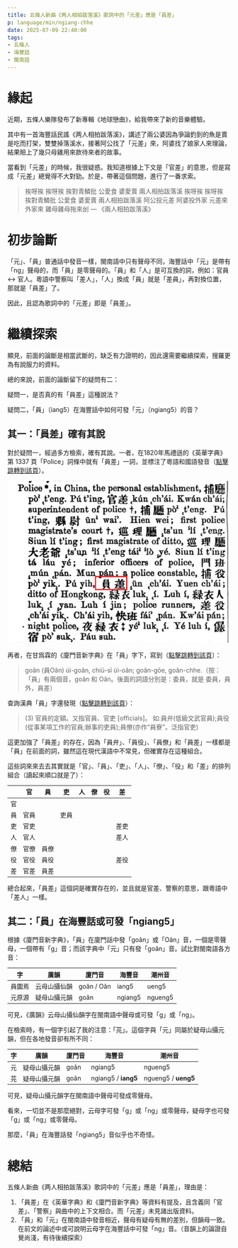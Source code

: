 ```yaml
---
title: 五條人新曲《两人相拍跋落溪》歌詞中的「元差」應是「員差」
p: language/min/ngiang-chhe
date: 2025-07-09 22:40:00
tags:
- 五條人
- 海豐話
- 閩南語
---
```


# 緣起

近期，五條人樂隊發布了新專輯《地球戀曲》，給我帶來了新的音樂體驗。

其中有一首海豐話民謠《两人相拍跋落溪》，講述了兩公婆因為爭論釣到的魚是賣是吃而打架，雙雙掉落溪水，接著阿公找了「元差」來，阿婆找了娘家人來理論，結果賠上了幾只母雞用來款待來者的故事。

當看到「元差」的時候，我很疑惑。我知道根據上下文是「官差」的意思，但是寫成「元差」總覺得不大對勁。於是，帶著這個問題，進行了一番求索。

<!--more-->

> 挨呀挨
挨呀挨
挨對青鱗批
公愛食
婆愛賣
兩人相拍跋落溪
挨呀挨
挨呀挨
挨對青鱗批
公愛食
婆愛賣
兩人相拍跋落溪
阿公投元差
阿婆投外家
元差來
外家來
雞母雞母拖來刣
— 《兩人相拍跋落溪》
> 

# 初步論斷

「元」、「員」普通話中發音一樣，閩南語中只有聲母不同，海豐話中「元」是帶有「ng」聲母的，而「員」是零聲母的。「員」和「人」是可互換的詞，例如：官員 ↔ 官人。粵語中警察叫「差人」，「人」換成「員」就是「差員」，再對換位置，那就是「員差」了。

因此，且認為歌詞中的「元差」即是「員差」。

# 繼續探索

顯見，前面的論斷是相當武斷的，缺乏有力證明的，因此還需要繼續探索，搜羅更為有說服力的資料。

總的來說，前面的論斷留下的疑問有二：

疑問一，是否真的有「員差」這種說法？

疑問二，「員」（iang5）在海豐話中如何可發「元」（ngiang5）的音？

## 其一：「員差」確有其說

對於疑問一，經過多方檢索，確有其說。一者，在1820年馬禮遜的《英華字典》第 1337 頁「Police」詞條中就有「員差」一詞，並標注了粵語和國語發音（[點擊跳轉到該頁](https://archive.org/details/english-and-chinese-dictionary-with-the-punti-and-mandarin-pronunciation/英華字典_English)）。

![《英華字典》Police](ngiang-chhe/image.png)

再者，在甘爲霖的《廈門音新字典》在「員」字下，寫到（[點擊跳轉到該頁](https://taigi.fhl.net/dick/gm.php?fn=183.png)）：

> goân (員Oân) úi-goân, chiū-sī úi-oân; goân-gōe, goân-chhe.（按：「員」有兩個音，goân 和 Oân。後面的詞語分別是：委員，就是 委員，員外，員差）
> 

查詢漢典「員」字還發現（[點擊跳轉到該頁](https://www.zdic.net/hant/%E5%93%A1)）：

> (3) 官員的定額。又指官員、官吏 [officials]。
如:員弁(低級文武官員);員役(從事某項工作的官員;辦事的吏員);員僚(亦作“員寮”。泛指官吏)
> 

這更加強了「員差」的存在，因為「員弁」、「員役」、「員僚」和「員差」一樣都是「員」在前面的詞，雖然這在現代漢語中不常見，但確實存在這種組合。

這些詞來來去去其實就是「官」、「員」、「吏」、「人」、「僚」、「役」和「差」的排列組合（讀起來順口就是了）：

|  | 官 | 員 | 吏 | 人 | 僚 | 役 | 差 |
| --- | --- | --- | --- | --- | --- | --- | --- |
| 官 |  |  |  |  |  |  |  |
| 員 | 官員 |  | 吏員 |  |  |  |  |
| 吏 | 官吏 |  |  |  |  |  | 差吏 |
| 人 | 官人 |  |  |  |  |  | 差人 |
| 僚 | 官僚 | 員僚 |  |  |  |  |  |
| 役 | 官役 | 員役 |  |  |  |  | 差役 |
| 差 | 官差 | 員差 |  |  |  |  |  |

總合起來，「員差」這個詞是確實存在的，並且就是官差、警察的意思，跟粵語中「差人」一樣。

## 其二：「員」在海豐話或可發「ngiang5」

根據《廈門音新字典》，「員」在廈門話中發「goân」或「Oân」音，一個是零聲母，一個帶有「g」音；而該字典中「元」只有發「goân」音。試比對閩南語各方音：

| 字 | 廣韻 | 廈門音 | 海豐音 | 潮州音 |
| --- | --- | --- | --- | --- |
| 員圜焉 | 云母山攝仙韻 | goân / Oân | iang5 | ueng5 |
| 元原源 | 疑母山攝元韻 | goân | ngiang5 | ngueng5 |

可見，《廣韻》云母山攝仙韻字在閩南語中聲母或可發「g」或「ng」。

在檢索時，有一個字引起了我的注意：「芫」。這個字與「元」同屬於疑母山攝元韻，但在各地發音卻有所不同：

| 字 | 廣韻 | 廈門音 | 海豐音 | 潮州音 |
| --- | --- | --- | --- | --- |
| 元 | 疑母山攝元韻 | goân | ngiang5 | ngueng5 |
| 芫 | 疑母山攝元韻 | goân | ngiang5 / **iang5** | ngueng5 / **ueng5** |

可見，疑母山攝元韻字在閩南語中聲母可發成零聲母。

看來，一切並不是那麼絕對，云母字可發「g」或「ng」或零聲母，疑母字也可發「g」或「ng」或零聲母。

那麼，「員」在海豐話發「ngiang5」音似乎也不奇怪。

# 總結

五條人新曲《两人相拍跋落溪》歌詞中的「元差」應是「員差」，理由是：

1. 「員差」在《英華字典》和《廈門音新字典》等資料有提及，且含義同「官差」、「警察」與曲中的上下文相合。而「元差」未見諸出版資料。
2. 「員」和「元」在閩南語中發音相近，聲母有疑母有無的差別，但韻母一致。在前文的論述中或可說明云母字在海豐話中可發「ng」音。（音韻上的論證自覺尚淺，有待後續探索）
